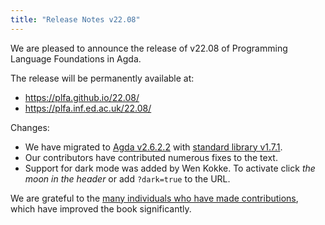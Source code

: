 ```yaml
---
title: "Release Notes v22.08"
---
```


We are pleased to announce the release of v22.08 of Programming Language Foundations in Agda.

The release will be permanently available at:

- <https://plfa.github.io/22.08/>
- <https://plfa.inf.ed.ac.uk/22.08/>

<!-- more -->

Changes:

- We have migrated to [Agda v2.6.2.2][agda] with [standard library v1.7.1][agda-stdlib].
- Our contributors have contributed numerous fixes to the text.
- Support for dark mode was added by Wen Kokke.
  To activate click <i class="fas fa-moon">the moon in the header</i> or add `?dark=true` to the URL.

We are grateful to the [many individuals who have made contributions](/Acknowledgements/),
which have improved the book significantly.

[agda]: https://github.com/agda/agda/releases/tag/v2.6.2.2
[agda-stdlib]: https://github.com/agda/agda-stdlib/releases/tag/v1.7.1
